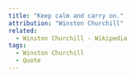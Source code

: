 ```yaml
---
title: "Keep calm and carry on."
attribution: "Winston Churchill"
related:
  - Winston Churchill - Wikipedia
tags:
  - Winston Churchill
  - Quote
---
```


